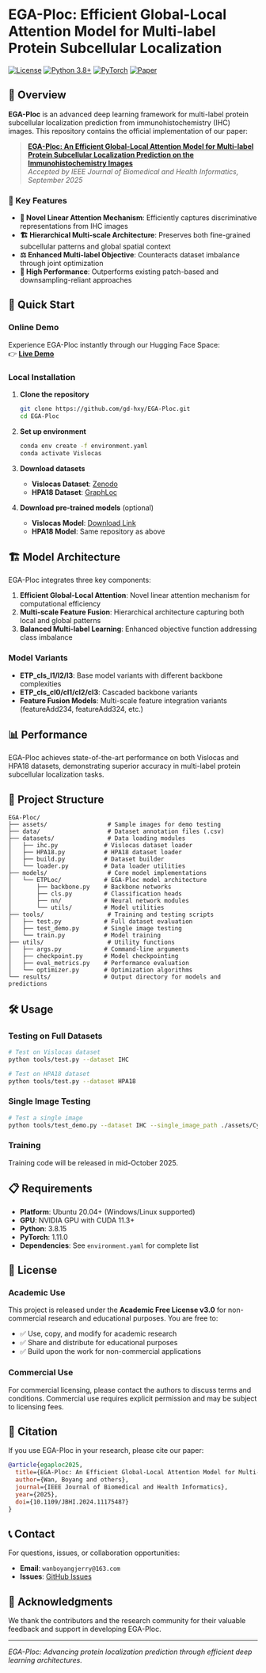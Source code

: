 # EGA-Ploc: Efficient Global-Local Attention Model for Multi-label Protein Subcellular Localization

[![License](https://img.shields.io/badge/License-Academic%20Free%20License%20v3.0-blue.svg)](LICENSE)
[![Python 3.8+](https://img.shields.io/badge/python-3.8+-blue.svg)](https://www.python.org/downloads/)
[![PyTorch](https://img.shields.io/badge/PyTorch-1.11.0-red.svg)](https://pytorch.org/)
[![Paper](https://img.shields.io/badge/Paper-IEEE%20JBHI-green.svg)](https://ieeexplore.ieee.org/document/11175487)

## 📖 Overview

**EGA-Ploc** is an advanced deep learning framework for multi-label protein subcellular localization prediction from immunohistochemistry (IHC) images. This repository contains the official implementation of our paper:

> **[EGA-Ploc: An Efficient Global-Local Attention Model for Multi-label Protein Subcellular Localization Prediction on the Immunohistochemistry Images](https://ieeexplore.ieee.org/document/11175487)**  
> *Accepted by IEEE Journal of Biomedical and Health Informatics, September 2025*

### 🎯 Key Features

- **🔬 Novel Linear Attention Mechanism**: Efficiently captures discriminative representations from IHC images
- **🏗️ Hierarchical Multi-scale Architecture**: Preserves both fine-grained subcellular patterns and global spatial context
- **⚖️ Enhanced Multi-label Objective**: Counteracts dataset imbalance through joint optimization
- **🚀 High Performance**: Outperforms existing patch-based and downsampling-reliant approaches

## 🚀 Quick Start

### Online Demo

Experience EGA-Ploc instantly through our Hugging Face Space:  
👉 **[Live Demo](https://huggingface.co/spaces/austinx25/EGA-Ploc)**

### Local Installation

1. **Clone the repository**
   ```bash
   git clone https://github.com/gd-hxy/EGA-Ploc.git
   cd EGA-Ploc
   ```

2. **Set up environment**
   ```bash
   conda env create -f environment.yaml
   conda activate Vislocas
   ```

3. **Download datasets**
   - **Vislocas Dataset**: [Zenodo](https://doi.org/10.5281/zenodo.10632698)
   - **HPA18 Dataset**: [GraphLoc](http://www.csbio.sjtu.edu.cn/bioinf/GraphLoc)

4. **Download pre-trained models** (optional)
   - **Vislocas Model**: [Download Link](https://jxstnueducn-my.sharepoint.com/:f:/g/personal/wanboyang_jxstnu_edu_cn/EpEDB3GcXMZFvRz9lQaBHswBYTEWUDF6ThPBHWqEPB-eUQ?e=jsSoY0)
   - **HPA18 Model**: Same repository as above

## 🏗️ Model Architecture

EGA-Ploc integrates three key components:

1. **Efficient Global-Local Attention**: Novel linear attention mechanism for computational efficiency
2. **Multi-scale Feature Fusion**: Hierarchical architecture capturing both local and global patterns
3. **Balanced Multi-label Learning**: Enhanced objective function addressing class imbalance

### Model Variants

- **ETP_cls_l1/l2/l3**: Base model variants with different backbone complexities
- **ETP_cls_cl0/cl1/cl2/cl3**: Cascaded backbone variants
- **Feature Fusion Models**: Multi-scale feature integration variants (featureAdd234, featureAdd324, etc.)

## 📊 Performance

EGA-Ploc achieves state-of-the-art performance on both Vislocas and HPA18 datasets, demonstrating superior accuracy in multi-label protein subcellular localization tasks.

## 📁 Project Structure

```
EGA-Ploc/
├── assets/                 # Sample images for demo testing
├── data/                   # Dataset annotation files (.csv)
├── datasets/               # Data loading modules
│   ├── ihc.py             # Vislocas dataset loader
│   ├── HPA18.py           # HPA18 dataset loader
│   ├── build.py           # Dataset builder
│   └── loader.py          # Data loader utilities
├── models/                 # Core model implementations
│   └── ETPLoc/            # EGA-Ploc model architecture
│       ├── backbone.py    # Backbone networks
│       ├── cls.py         # Classification heads
│       ├── nn/            # Neural network modules
│       └── utils/         # Model utilities
├── tools/                  # Training and testing scripts
│   ├── test.py            # Full dataset evaluation
│   ├── test_demo.py       # Single image testing
│   └── train.py           # Model training
├── utils/                  # Utility functions
│   ├── args.py            # Command-line arguments
│   ├── checkpoint.py      # Model checkpointing
│   ├── eval_metrics.py    # Performance evaluation
│   └── optimizer.py       # Optimization algorithms
└── results/               # Output directory for models and predictions
```

## 🛠️ Usage

### Testing on Full Datasets

```bash
# Test on Vislocas dataset
python tools/test.py --dataset IHC

# Test on HPA18 dataset  
python tools/test.py --dataset HPA18
```

### Single Image Testing

```bash
# Test a single image
python tools/test_demo.py --dataset IHC --single_image_path ./assets/Cytopl;Mito/55449_A_1_2.jpg
```

### Training

Training code will be released in mid-October 2025.

## 📋 Requirements

- **Platform**: Ubuntu 20.04+ (Windows/Linux supported)
- **GPU**: NVIDIA GPU with CUDA 11.3+
- **Python**: 3.8.15
- **PyTorch**: 1.11.0
- **Dependencies**: See `environment.yaml` for complete list

## 📄 License

### Academic Use
This project is released under the **Academic Free License v3.0** for non-commercial research and educational purposes. You are free to:

- ✅ Use, copy, and modify for academic research
- ✅ Share and distribute for educational purposes
- ✅ Build upon the work for non-commercial applications

### Commercial Use
For commercial licensing, please contact the authors to discuss terms and conditions. Commercial use requires explicit permission and may be subject to licensing fees.

## 🤝 Citation

If you use EGA-Ploc in your research, please cite our paper:

```bibtex
@article{egaploc2025,
  title={EGA-Ploc: An Efficient Global-Local Attention Model for Multi-label Protein Subcellular Localization Prediction on the Immunohistochemistry Images},
  author={Wan, Boyang and others},
  journal={IEEE Journal of Biomedical and Health Informatics},
  year={2025},
  doi={10.1109/JBHI.2024.11175487}
}
```

## 📞 Contact

For questions, issues, or collaboration opportunities:

- **Email**: `wanboyangjerry@163.com`
- **Issues**: [GitHub Issues](https://github.com/gd-hxy/EGA-Ploc/issues)

## 🙏 Acknowledgments

We thank the contributors and the research community for their valuable feedback and support in developing EGA-Ploc.

---

*EGA-Ploc: Advancing protein localization prediction through efficient deep learning architectures.*
